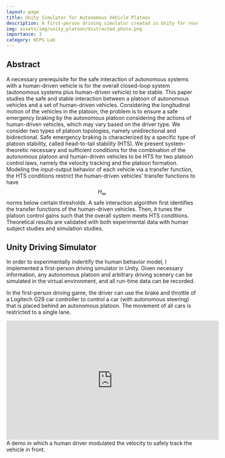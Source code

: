 ```yaml
---
layout: page
title: Unity Simulator for Autonomous Vehicle Platoon
description: A first-person driving simulator created in Unity for research of <b>Stable Interaction of Autonomous Vehicle Platoons with Human-Driven Vehicles</b>, advised by Prof. Yash Vardhan Pant and Prof. Zhihao Jiang. Related paper has been accepted by American Control Conference (ACC) 2022.
img: assets/img/unity_platoon/distracted_photo.png
importance: 3
category: HCPS Lab
---
```


## Abstract

A necessary prerequisite for the safe interaction of autonomous systems with a human-driven vehicle is for the overall closed-loop system (autonomous systems plus human-driven vehicle) to be stable. This paper studies the safe and stable interaction between a platoon of autonomous vehicles and a set of human-driven vehicles. Considering the longitudinal motion of the vehicles in the platoon, the problem is to ensure a safe emergency braking by the autonomous platoon considering the actions of human-driven vehicles, which may vary based on the driver type. We consider two types of platoon topologies, namely unidirectional and bidirectional. Safe emergency braking is characterized by a specific type of platoon stability, called head-to-tail stability (HTS). We present system-theoretic necessary and sufficient conditions for the combination of the autonomous platoon and human-driven vehicles to be HTS for two platoon control laws, namely the velocity tracking and the platoon formation. Modeling the input-output behavior of each vehicle via a transfer function, the HTS conditions restrict the human-driven vehicles’ transfer functions to have $$H_{\infty}$$  norms below certain thresholds. A safe interaction algorithm first identifies the transfer functions of the human-driven vehicles. Then, it tunes the platoon control gains such that the overall system meets HTS conditions. Theoretical results are validated with both experimental data with human subject studies and simulation studies.

## Unity Driving Simulator

In order to experimentally indentify the human behavior model, I implemented a first-person driving simulator in Unity. Given necessary information, any autonomous platoon and arbitrary driving scenery can be simulated in the virtual environment, and all run-time data can be recorded. 

In the first-person driving game, the driver can use the brake and throttle of a Logitech G29 car controller to control a car (with autonomous steering) that is placed behind an autonomous platoon. The movement of all cars is restricted to a single lane. 

<div class="row">
    <div class="col-sm mt-3 mt-md-0">
        <iframe width="560" height="315" src="https://www.youtube.com/embed/GP46gnF3yY0" title="YouTube video player" frameborder="0" allow="accelerometer; autoplay; clipboard-write; encrypted-media; gyroscope; picture-in-picture" allowfullscreen></iframe>
	</div>
<div class="caption">
    A demo in which a human driver modulated the velocity to safely track the vehicle in front. 
</div>


